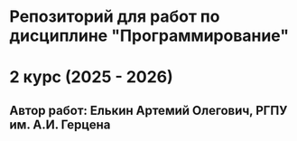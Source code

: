 # Репозиторий для работ по дисциплине "Программирование"
# 2 курс (2025 - 2026)
## Автор работ: Елькин Артемий Олегович, РГПУ им. А.И. Герцена